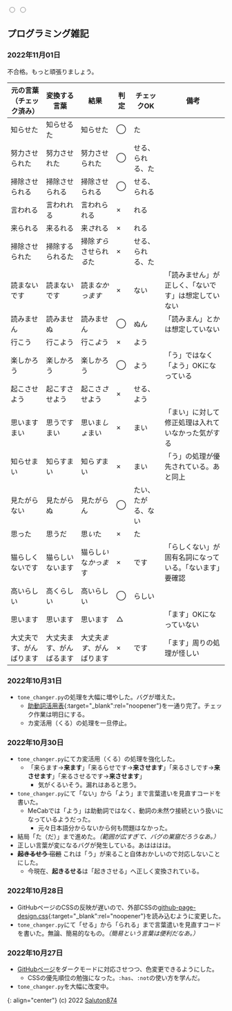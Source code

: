 <link href="https://meitaso.net/assets/css/github-page-design.css" rel="stylesheet">
<div class="color-change"><label for="white"></label><label for="dark"></label></div>
<input type="radio" id="white" name="colors" value="white">
<input type="radio" id="dark" name="colors" value="dark">

## プログラミング雑記

### 2022年11月01日

不合格。もっと頑張りましょう。

|元の言葉（チェック済み）|変換する言葉|結果|判定|チェックOK|備考|
---------------------|----------|---|---|----|--
|知らせた|知らせるた|知らせた|◯|た||
|努力させられた|努力させれた|努力させられた|◯|せる、られる、た||
|掃除させられる|掃除させられる|掃除させられる|◯|せる、られる||
|言われる|言われれる|言われられる|×|れる||
|来られる|来るれる|来*さ*れる|×|れる||
|掃除させられた|掃除するられるた|掃除*すら*させられ*る*た|×|せる、られる、た||
|読まないです|読まないです|読ま*なかっます*|×|ない|「読みません」が正しく、「ないです」は想定していない|
|読みません|読みませぬ|読みません|◯|ぬん|「読みまん」とかは想定していない|
|行こう|行こよう|行こ*よ*う|×|よう||
|楽しかろう|楽しかろう|楽しかろう|◯|よう|「う」ではなく「よう」OKになっている|
|起こさせよう|起こすさせよう|起こさ*さ*せよう|×|せる、よう||
|思いますまい|思うですまい|思いま*しょ*まい|×|まい|「まい」に対して修正処理は入れていなかった気がする|
|知らせまい|知らすまい|知ら*す*まい|×|まい|「う」の処理が優先されている。あと同上|
|見たがらない|見たがらぬ|見たがらん|◯|たい、たがる、ない||
|思った|思うだ|思*い*た|×|た||
|猫らしくないです|猫らしいないます|猫らし*い*な*かっま*す|×|です|「らしくない」が固有名詞になっている。「ないます」要確認|
|高いらしい|高くらしい|高いらしい|◯|らしい||
|思います|思います|思います|△||「ます」OKになっていない|
|大丈夫です、がんばります|大丈夫ます、がんばるます|大丈夫*ます*、がんばります|×|です|「ます」周りの処理が怪しい|

### 2022年10月31日
- `tone_changer.py`の処理を大幅に増やした。バグが増えた。
	- [助動詞活用表](https://www.kokugobunpou.com/助動詞/助動詞活用表/#gsc.tab=0){:target="_blank":rel="noopener"}を一通り完了。チェック作業は明日にする。
	- カ変活用（くる）の処理を一旦停止。

### 2022年10月30日
- `tone_changer.py`にてカ変活用（くる）の処理を強化した。
	- 「来らます→**来ます**」「来るらせです→**来させます**」「来るさしです→**来させます**」「来るさせるです→**来させます**」
		- 気がくるいそう。漏れはあると思う。
- `tone_changer.py`にて「ない」から「よう」まで言葉遣いを見直すコードを書いた。
	- MeCabでは「よう」は助動詞ではなく、動詞の未然ウ接続という扱いになっているようだった。
		- 元々日本語分からないから何も問題はなかった。
- 結局「た（だ）」まで進めた。*（範囲が広すぎて、バグの巣窟だろうなあ。）*
- 正しい言葉が変になるバグが発生している。あはははは。
- ~~**起きるせう** 宿題~~ これは「う」が来ること自体おかしいので対応しないことにした。
	- 今現在、**起きるせる**は「起きさせる」へ正しく変換されている。

### 2022年10月28日
- GitHubページのCSSの反映が遅いので、外部CSSの[github-page-design.css](https://meitaso.net/assets/css/github-page-design.css){:target="_blank":rel="noopener"}を読み込むように変更した。
- `tone_changer.py`にて「せる」から「られる」まで言葉遣いを見直すコードを書いた。無論、簡易的なもの。*（簡易という言葉は便利だなあ。）*

### 2022年10月27日
- [GitHubページ](https://saluton874.github.io)をダークモードに対応させつつ、色変更できるようにした。
	- CSSの優先順位の勉強になった。`:has`、`:not`の使い方を学んだ。
- `tone_changer.py`を大幅に改変中。

{: align="center"}
(c) 2022 [Saluton874](https://github.com/Saluton874)